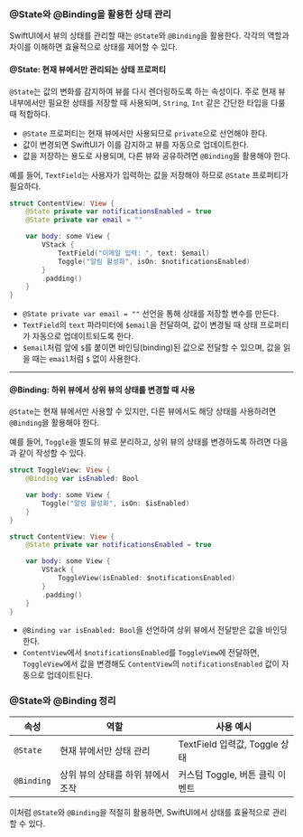 
### @State와 @Binding을 활용한 상태 관리

SwiftUI에서 뷰의 상태를 관리할 때는 `@State`와 `@Binding`을 활용한다. 각각의 역할과 차이를 이해하면 효율적으로 상태를 제어할 수 있다.

#### @State: 현재 뷰에서만 관리되는 상태 프로퍼티

`@State`는 값의 변화를 감지하여 뷰를 다시 렌더링하도록 하는 속성이다. 주로 현재 뷰 내부에서만 필요한 상태를 저장할 때 사용되며, `String`, `Int` 같은 간단한 타입을 다룰 때 적합하다. 

- `@State` 프로퍼티는 현재 뷰에서만 사용되므로 `private`으로 선언해야 한다.
- 값이 변경되면 SwiftUI가 이를 감지하고 뷰를 자동으로 업데이트한다.
- 값을 저장하는 용도로 사용되며, 다른 뷰와 공유하려면 `@Binding`을 활용해야 한다.

예를 들어, `TextField`는 사용자가 입력하는 값을 저장해야 하므로 `@State` 프로퍼티가 필요하다.

```swift
struct ContentView: View {
    @State private var notificationsEnabled = true
    @State private var email = ""

    var body: some View {
        VStack {
            TextField("이메일 입력: ", text: $email)
            Toggle("알림 활성화", isOn: $notificationsEnabled)
        }
        .padding()
    }
}
```

- `@State private var email = ""` 선언을 통해 상태를 저장할 변수를 만든다.
- `TextField`의 `text` 파라미터에 `$email`을 전달하여, 값이 변경될 때 상태 프로퍼티가 자동으로 업데이트되도록 한다.
- `$email`처럼 앞에 `$`를 붙이면 바인딩(binding)된 값으로 전달할 수 있으며, 값을 읽을 때는 `email`처럼 `$` 없이 사용한다.

---
#### @Binding: 하위 뷰에서 상위 뷰의 상태를 변경할 때 사용

`@State`는 현재 뷰에서만 사용할 수 있지만, 다른 뷰에서도 해당 상태를 사용하려면 `@Binding`을 활용해야 한다. 

예를 들어, `Toggle`을 별도의 뷰로 분리하고, 상위 뷰의 상태를 변경하도록 하려면 다음과 같이 작성할 수 있다.

```swift
struct ToggleView: View {
    @Binding var isEnabled: Bool

    var body: some View {
        Toggle("알림 활성화", isOn: $isEnabled)
    }
}

struct ContentView: View {
    @State private var notificationsEnabled = true

    var body: some View {
        VStack {
            ToggleView(isEnabled: $notificationsEnabled)
        }
        .padding()
    }
}
```

- `@Binding var isEnabled: Bool`을 선언하여 상위 뷰에서 전달받은 값을 바인딩한다.
- `ContentView`에서 `$notificationsEnabled`를 `ToggleView`에 전달하면, `ToggleView`에서 값을 변경해도 `ContentView`의 `notificationsEnabled` 값이 자동으로 업데이트된다.

### @State와 @Binding 정리
| 속성 | 역할 | 사용 예시 |
|------|------|---------|
| `@State` | 현재 뷰에서만 상태 관리 | TextField 입력값, Toggle 상태 |
| `@Binding` | 상위 뷰의 상태를 하위 뷰에서 조작 | 커스텀 Toggle, 버튼 클릭 이벤트 |

이처럼 `@State`와 `@Binding`을 적절히 활용하면, SwiftUI에서 상태를 효율적으로 관리할 수 있다.

